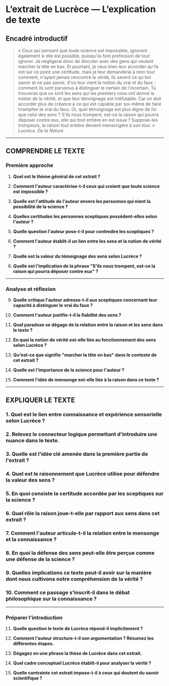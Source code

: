 # L’extrait de Lucrèce — L’explication de texte

## Encadré introductif
> « Ceux qui pensent que toute science est impossible, ignorent également si elle est possible, puisqu'ils font profession de tout ignorer. Je négligerai donc de discuter avec des gens qui veulent marcher la tête en bas. Et pourtant, je veux bien leur accorder qu'ils ont sur ce point une certitude, mais je leur demanderai à mon tour comment, n'ayant jamais rencontré la vérité, ils savent ce qu'est savoir et ne pas savoir, d'où leur vient la notion du vrai et du faux ; comment ils sont parvenus à distinguer le certain de l'incertain. Tu trouveras que ce sont les sens qui les premiers nous ont donné la notion de la vérité, et que leur témoignage est irréfutable. Car on doit accorder plus de créance à ce qui est capable par soi-même de faire triompher le vrai du faux. Or, quel témoignage est plus digne de foi que celui des sens ? S'ils nous trompent, est-ce la raison qui pourra déposer contre eux, elle qui tout entière en est issue ? Suppose-les trompeurs, la raison tout entière devient mensongère à son tour. »  
> *Lucrèce, De la Nature*

---

## COMPRENDRE LE TEXTE

### Première approche

1. **Quel est le thème général de cet extrait ?**

2. **Comment l'auteur caractérise-t-il ceux qui croient que toute science est impossible ?**

3. **Quelle est l'attitude de l'auteur envers les personnes qui nient la possibilité de la science ?**

4. **Quelles certitudes les personnes sceptiques possèdent-elles selon l'auteur ?**

5. **Quelle question l'auteur pose-t-il pour contredire les sceptiques ?**

6. **Comment l'auteur établit-il un lien entre les sens et la notion de vérité ?**

7. **Quelle est la valeur du témoignage des sens selon Lucrèce ?**

8. **Quelle est l'implication de la phrase "S'ils nous trompent, est-ce la raison qui pourra déposer contre eux" ?**

---

### Analyse et réflexion

9. **Quelle critique l'auteur adresse-t-il aux sceptiques concernant leur capacité à distinguer le vrai du faux ?**

10. **Comment l'auteur justifie-t-il la fiabilité des sens ?**

11. **Quel paradoxe se dégage de la relation entre la raison et les sens dans le texte ?**

12. **En quoi la notion de vérité est-elle liée au fonctionnement des sens selon Lucrèce ?**

13. **Qu'est-ce que signifie "marcher la tête en bas" dans le contexte de cet extrait ?**

14. **Quelle est l'importance de la science pour l'auteur ?**

15. **Comment l'idée de mensonge est-elle liée à la raison dans ce texte ?**

---

## EXPLIQUER LE TEXTE

### 1. Quel est le lien entre connaissance et expérience sensorielle selon Lucrèce ?

### 2. Relevez le connecteur logique permettant d'introduire une nuance dans le texte.

### 3. Quelle est l'idée clé amenée dans la première partie de l'extrait ?

### 4. Quel est le raisonnement que Lucrèce utilise pour défendre la valeur des sens ?

### 5. En quoi consiste la certitude accordée par les sceptiques sur la science ?

### 6. Quel rôle la raison joue-t-elle par rapport aux sens dans cet extrait ?

### 7. Comment l'auteur articule-t-il la relation entre le mensonge et la connaissance ?

### 8. En quoi la défense des sens peut-elle être perçue comme une défense de la science ?

### 9. Quelles implications ce texte peut-il avoir sur la manière dont nous cultivons notre compréhension de la vérité ?

### 10. Comment ce passage s'inscrit-il dans le débat philosophique sur la connaissance ?

---

### Préparer l'introduction

11. **Quelle question le texte de Lucrèce répond-il implicitement ?**

12. **Comment l'auteur structure-t-il son argumentation ? Résumez les différentes étapes.**

13. **Dégagez en une phrase la thèse de Lucrèce dans cet extrait.**

14. **Quel cadre conceptuel Lucrèce établit-il pour analyser la vérité ?**

15. **Quelle contrainte cet extrait impose-t-il à ceux qui doutent du savoir scientifique ?**